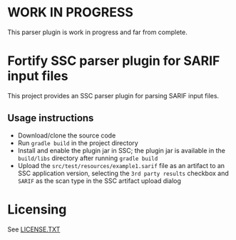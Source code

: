 # WORK IN PROGRESS
This parser plugin is work in progress and far from complete.

# Fortify SSC parser plugin for SARIF input files

This project provides an SSC parser plugin for parsing SARIF input files.

## Usage instructions

* Download/clone the source code
* Run `gradle build` in the project directory
* Install and enable the plugin jar in SSC; the plugin jar is available in the 
  `build/libs` directory after running `gradle build`
* Upload the `src/test/resources/example1.sarif` file as an
  artifact to an SSC application version, selecting the `3rd party results` 
  checkbox and `SARIF` as the scan type in the SSC artifact upload 
  dialog

# Licensing

See [LICENSE.TXT](LICENSE.TXT)

